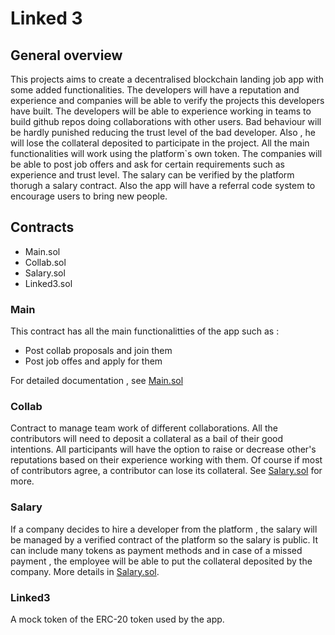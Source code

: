 # Linked 3

## General overview

This projects aims to create a decentralised blockchain landing job app with some added functionalities. The developers will have a reputation and experience and companies will be able to verify the projects this developers have built. The developers will be able to experience working in teams to build github repos doing collaborations with other users. Bad behaviour will be hardly punished reducing the trust level of the bad developer. Also , he will lose the collateral deposited to participate in the project. All the main functionalities will work using the platform`s own token. The companies will be able to post job offers and ask for certain requirements such as experience and trust level. The salary can be verified by the platform thorugh a salary contract. Also the app will have a referral code system
to encourage users to bring new people.

## Contracts

- Main.sol
- Collab.sol
- Salary.sol
- Linked3.sol

### Main

This contract has all the main functionalitties of the app such as :

- Post collab proposals and join them
- Post job offes and apply for them

For detailed documentation , see [Main.sol](https://github.com/XabierOterino/Linked3-JobLanding/blob/main/contracts/Main.sol)

### Collab

Contract to manage team work of different collaborations. All the contributors will need to deposit a collateral as a bail of their good intentions. All participants will have the option to raise or decrease other's reputations based on their experience working with them. Of course if most of contributors agree, a contributor can lose its collateral. See [Salary.sol](https://github.com/XabierOterino/Linked3-JobLanding/blob/main/contracts/Collab.sol) for more.

### Salary

If a company decides to hire a developer from the platform , the salary will be managed by a verified contract of the platform so the salary is public.
It can include many tokens as payment methods and in case of a missed payment , the employee will be able to put the collateral deposited by the company.
More details in [Salary.sol](https://github.com/XabierOterino/Linked3-JobLanding/blob/main/contracts/Salary.sol).


### Linked3

A mock token of the ERC-20 token used by the app.
